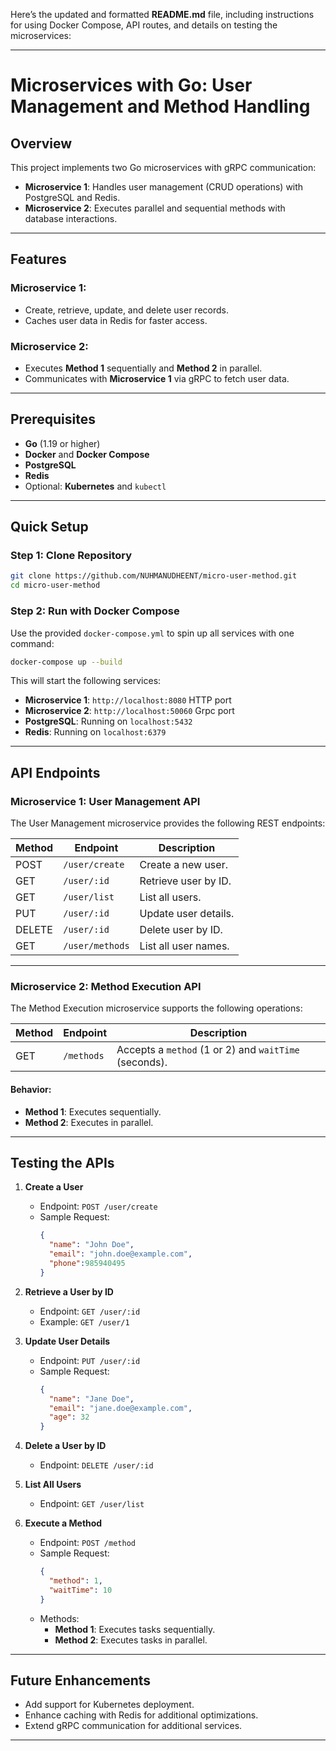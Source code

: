 Here’s the updated and formatted **README.md** file, including instructions for using Docker Compose, API routes, and details on testing the microservices:

---

# **Microservices with Go: User Management and Method Handling**

## **Overview**
This project implements two Go microservices with gRPC communication:  
- **Microservice 1**: Handles user management (CRUD operations) with PostgreSQL and Redis.  
- **Microservice 2**: Executes parallel and sequential methods with database interactions.

---

## **Features**
### **Microservice 1**:  
- Create, retrieve, update, and delete user records.  
- Caches user data in Redis for faster access.  

### **Microservice 2**:  
- Executes **Method 1** sequentially and **Method 2** in parallel.  
- Communicates with **Microservice 1** via gRPC to fetch user data.

---

## **Prerequisites**
- **Go** (1.19 or higher)  
- **Docker** and **Docker Compose**  
- **PostgreSQL**  
- **Redis**  
- Optional: **Kubernetes** and `kubectl`  

---

## **Quick Setup**

### **Step 1: Clone Repository**
```bash
git clone https://github.com/NUHMANUDHEENT/micro-user-method.git
cd micro-user-method
```

### **Step 2: Run with Docker Compose**
Use the provided `docker-compose.yml` to spin up all services with one command:  
```bash
docker-compose up --build
```

This will start the following services:  
- **Microservice 1**: `http://localhost:8080`  HTTP port
- **Microservice 2**: `http://localhost:50060` Grpc port 
- **PostgreSQL**: Running on `localhost:5432`  
- **Redis**: Running on `localhost:6379`

---

## **API Endpoints**

### **Microservice 1**: User Management API
The User Management microservice provides the following REST endpoints:

| Method | Endpoint         | Description                   |
|--------|------------------|-------------------------------|
| POST   | `/user/create`   | Create a new user.            |
| GET    | `/user/:id`      | Retrieve user by ID.          |
| GET    | `/user/list`     | List all users.               |
| PUT    | `/user/:id`      | Update user details.          |
| DELETE | `/user/:id`      | Delete user by ID.            |
| GET    | `/user/methods`  | List all user names.          |

---

### **Microservice 2**: Method Execution API
The Method Execution microservice supports the following operations:

| Method | Endpoint | Description                                                 |
|--------|----------|-------------------------------------------------------------|
| GET   | `/methods` | Accepts a `method` (1 or 2) and `waitTime` (seconds).  |

#### **Behavior**:
- **Method 1**: Executes sequentially.  
- **Method 2**: Executes in parallel.

---

## **Testing the APIs**

1. **Create a User**  
   - Endpoint: `POST /user/create`  
   - Sample Request:  
     ```json
     {
       "name": "John Doe",
       "email": "john.doe@example.com",
       "phone":985940495
     }
     ```

2. **Retrieve a User by ID**  
   - Endpoint: `GET /user/:id`  
   - Example: `GET /user/1`

3. **Update User Details**  
   - Endpoint: `PUT /user/:id`  
   - Sample Request:  
     ```json
     {
       "name": "Jane Doe",
       "email": "jane.doe@example.com",
       "age": 32
     }
     ```

4. **Delete a User by ID**  
   - Endpoint: `DELETE /user/:id`

5. **List All Users**  
   - Endpoint: `GET /user/list`

6. **Execute a Method**  
   - Endpoint: `POST /method`  
   - Sample Request:  
     ```json
     {
       "method": 1,
       "waitTime": 10
     }
     ```
   - Methods:
     - **Method 1**: Executes tasks sequentially.  
     - **Method 2**: Executes tasks in parallel.  


---

## **Future Enhancements**
- Add support for Kubernetes deployment.  
- Enhance caching with Redis for additional optimizations.  
- Extend gRPC communication for additional services.

---
